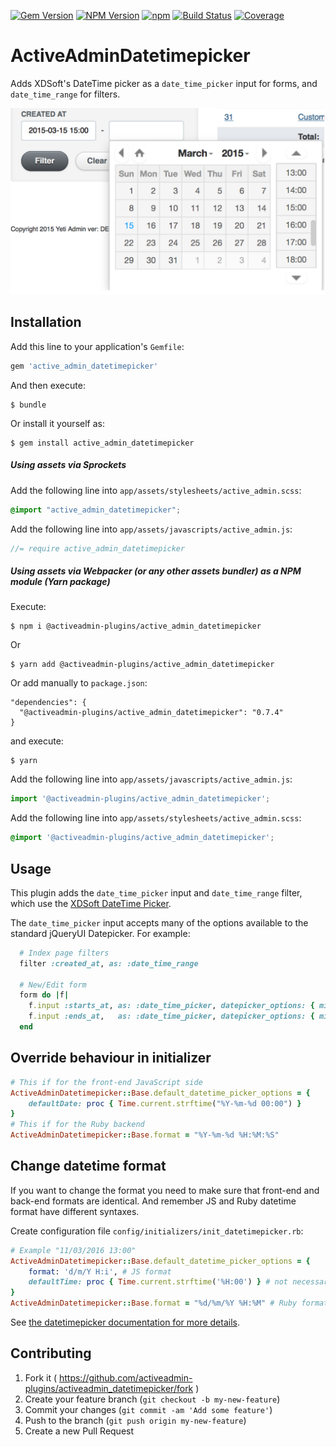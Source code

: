 [![Gem Version](https://badge.fury.io/rb/active_admin_datetimepicker.svg)](http://badge.fury.io/rb/active_admin_datetimepicker)
[![NPM Version](https://badge.fury.io/js/active_admin_datetimepicker.svg)](https://badge.fury.io/js/active_admin_datetimepicker)
[![npm](https://img.shields.io/npm/dm/active_admin_datetimepicker.svg)](https://www.npmjs.com/package/@activeadmin-plugins/active_admin_datetimepicker)
[![Build Status](https://img.shields.io/travis/activeadmin-plugins/active_admin_datetimepicker.svg)](https://travis-ci.org/activeadmin-plugins/active_admin_datetimepicker)
[![Coverage](https://coveralls.io/repos/activeadmin-plugins/active_admin_datetimepicker/badge.svg?branch=master)](https://coveralls.io/r/activeadmin-plugins/active_admin_datetimepicker)

# ActiveAdminDatetimepicker

Adds XDSoft's DateTime picker as a `date_time_picker` input for forms, and `date_time_range` for filters.

![ActiveAdminDatetimepicker](https://raw.githubusercontent.com/ActiveAdminPlugins/activeadmin_datetimepicker/master/screen/screen.png "ActiveAdminDatetimepicker")

## Installation

Add this line to your application's `Gemfile`:

```ruby
gem 'active_admin_datetimepicker'
```

And then execute:

    $ bundle

Or install it yourself as:

    $ gem install active_admin_datetimepicker

##### Using assets via Sprockets
Add the following line into `app/assets/stylesheets/active_admin.scss`:

```css
@import "active_admin_datetimepicker";
```

Add the following line into `app/assets/javascripts/active_admin.js`:

```javascript
//= require active_admin_datetimepicker
```

##### Using assets via Webpacker (or any other assets bundler) as a NPM module (Yarn package)

Execute:

    $ npm i @activeadmin-plugins/active_admin_datetimepicker

Or

    $ yarn add @activeadmin-plugins/active_admin_datetimepicker

Or add manually to `package.json`:

```
"dependencies": {
  "@activeadmin-plugins/active_admin_datetimepicker": "0.7.4"
}
```
and execute:

    $ yarn

Add the following line into `app/assets/javascripts/active_admin.js`:

```javascript
import '@activeadmin-plugins/active_admin_datetimepicker';
```

Add the following line into `app/assets/stylesheets/active_admin.scss`:

```css
@import '@activeadmin-plugins/active_admin_datetimepicker';
```

## Usage

This plugin adds the `date_time_picker` input and `date_time_range` filter, which use the [XDSoft DateTime Picker](https://github.com/xdan/datetimepicker/).

The `date_time_picker` input accepts many of the options available to the standard jQueryUI Datepicker. For example:

```ruby
  # Index page filters
  filter :created_at, as: :date_time_range

  # New/Edit form
  form do |f|
    f.input :starts_at, as: :date_time_picker, datepicker_options: { min_date: "2013-10-8",        max_date: "+3D" }
    f.input :ends_at,   as: :date_time_picker, datepicker_options: { min_date: 3.days.ago.to_date, max_date: "+1W +5D" }
  end
```

## Override behaviour in initializer

```ruby
# This if for the front-end JavaScript side
ActiveAdminDatetimepicker::Base.default_datetime_picker_options = {
    defaultDate: proc { Time.current.strftime("%Y-%m-%d 00:00") }
}
# This if for the Ruby backend
ActiveAdminDatetimepicker::Base.format = "%Y-%m-%d %H:%M:%S"
```

## Change datetime format

If you want to change the format you need to make sure that front-end and back-end formats are identical.
And remember JS and Ruby datetime format have different syntaxes.

Create configuration file `config/initializers/init_datetimepicker.rb`:

```ruby
# Example "11/03/2016 13:00"
ActiveAdminDatetimepicker::Base.default_datetime_picker_options = {
    format: 'd/m/Y H:i', # JS format
    defaultTime: proc { Time.current.strftime('%H:00') } # not necessary
}
ActiveAdminDatetimepicker::Base.format = "%d/%m/%Y %H:%M" # Ruby format
```

See [the datetimepicker documentation for more details](http://xdsoft.net/jqplugins/datetimepicker/).


## Contributing

1. Fork it ( https://github.com/activeadmin-plugins/activeadmin_datetimepicker/fork )
2. Create your feature branch (`git checkout -b my-new-feature`)
3. Commit your changes (`git commit -am 'Add some feature'`)
4. Push to the branch (`git push origin my-new-feature`)
5. Create a new Pull Request
